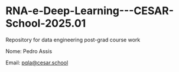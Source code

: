 # RNA-e-Deep-Learning---CESAR-School-2025.01
Repository for data engineering post-grad course work

Nome: Pedro Assis

Email: pqla@cesar.school
